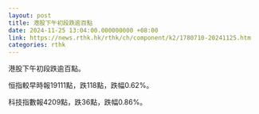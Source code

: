 ```yaml
---
layout: post
title: 港股下午初段跌逾百點
date: 2024-11-25 13:04:00.000000000 +08:00
link: https://news.rthk.hk/rthk/ch/component/k2/1780710-20241125.htm
categories: rthk
---
```


港股下午初段跌逾百點。

恒指較早時報19111點，跌118點，跌幅0.62%。

科技指數報4209點，跌36點，跌幅0.86%。
